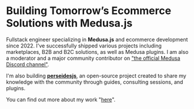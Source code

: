 <h1 align="left"><b>Building Tomorrow’s Ecommerce Solutions with Medusa.js</b></h1>
<p> 
     Fullstack engineer specializing in <b>Medusa.js</b> and ecommerce development since 2022. I've successfully shipped various projects including marketplaces, B2B and B2C solutions, as well as Medusa plugins. I am also a moderator and a major community contributor on <a href="https://discord.gg/medusajs">"the official Medusa Discord channel"</a>.
</p>

<p>
    I'm also building <b><a href="https://github.com/perseidesjs">perseidesjs</a></b>, an open-source project created to share my knowledge with the community through guides, consulting sessions, and plugins.
</p>

<p>
    You can find out more about my work "<a href="https://imadil.dev">here</a>".
</p>
